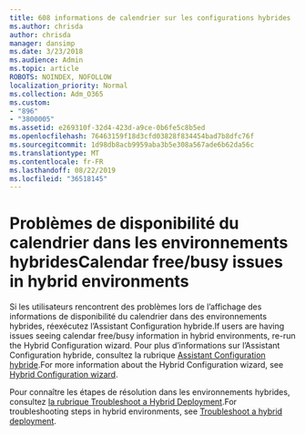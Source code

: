 ```yaml
---
title: 608 informations de calendrier sur les configurations hybrides
ms.author: chrisda
author: chrisda
manager: dansimp
ms.date: 3/23/2018
ms.audience: Admin
ms.topic: article
ROBOTS: NOINDEX, NOFOLLOW
localization_priority: Normal
ms.collection: Adm_O365
ms.custom:
- "896"
- "3800005"
ms.assetid: e269310f-32d4-423d-a9ce-0b6fe5c8b5ed
ms.openlocfilehash: 76463159f18d3cfd03828f834454bad7b8dfc76f
ms.sourcegitcommit: 1d98db8acb9959aba3b5e308a567ade6b62da56c
ms.translationtype: MT
ms.contentlocale: fr-FR
ms.lasthandoff: 08/22/2019
ms.locfileid: "36518145"
---
```

# <a name="calendar-freebusy-issues-in-hybrid-environments"></a><span data-ttu-id="80ce8-102">Problèmes de disponibilité du calendrier dans les environnements hybrides</span><span class="sxs-lookup"><span data-stu-id="80ce8-102">Calendar free/busy issues in hybrid environments</span></span>

<span data-ttu-id="80ce8-103">Si les utilisateurs rencontrent des problèmes lors de l’affichage des informations de disponibilité du calendrier dans des environnements hybrides, réexécutez l’Assistant Configuration hybride.</span><span class="sxs-lookup"><span data-stu-id="80ce8-103">If users are having issues seeing calendar free/busy information in hybrid environments, re-run the Hybrid Configuration wizard.</span></span> <span data-ttu-id="80ce8-104">Pour plus d’informations sur l’Assistant Configuration hybride, consultez la rubrique [Assistant Configuration hybride](https://go.microsoft.com/fwlink/p/?linkid=528149).</span><span class="sxs-lookup"><span data-stu-id="80ce8-104">For more information about the Hybrid Configuration wizard, see [Hybrid Configuration wizard](https://go.microsoft.com/fwlink/p/?linkid=528149).</span></span>

<span data-ttu-id="80ce8-105">Pour connaître les étapes de résolution dans les environnements hybrides, consultez [la rubrique Troubleshoot a Hybrid Deployment](https://technet.microsoft.com/library/jj659053.aspx).</span><span class="sxs-lookup"><span data-stu-id="80ce8-105">For troubleshooting steps in hybrid environments, see [Troubleshoot a hybrid deployment](https://technet.microsoft.com/library/jj659053.aspx).</span></span>
